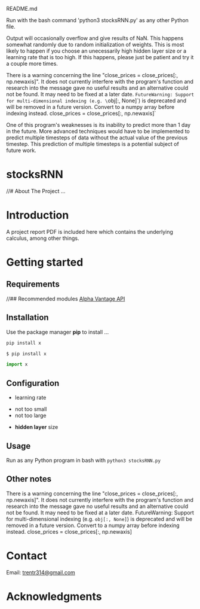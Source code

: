 README.md

Run with the bash command 'python3 stocksRNN.py' as any other Python file.

Output will occasionally overflow and give results of NaN.  This happens somewhat randomly due to random initialization of weights.  This is most likely to happen if you choose an unecessarily high hidden layer size or a learning rate that is too high.  If this happens, please just be patient and try it a couple more times.

There is a warning concerning the line "close_prices = close_prices[:, np.newaxis]".  It does not currently interfere with the program's function and research into the message gave no useful results and an alternative could not be found.  It may need to be fixed at a later date.
 `FutureWarning: Support for multi-dimensional indexing (e.g. \`obj[:, None]\`) is deprecated and will be removed in a future version.  Convert to a numpy array before indexing instead.
  close_prices = close_prices[:, np.newaxis]`

One of this program's weaknesses is its inability to predict more than 1 day in the future.  More advanced techniques would have to be implemented to predict multiple timesteps of data without the actual value of the previous timestep.  This prediction of multiple timesteps is a potential subject of future work.




# stocksRNN
//# About The Project
...
# Introduction

A project report PDF is included here which contains the underlying calculus, among other things.

# Getting started
## Requirements
//## Recommended modules
[Alpha Vantage API](https://www.alphavantage.co/)
## Installation
Use the package manager **pip** to install ...
```bash
pip install x
```
```sh
$ pip install x
```
```python
import x
```
## Configuration
* learning rate
- not too small
- not too large
* **hidden layer** size
## Usage
Run as any Python program in bash with `python3 stocksRNN.py`
## Other notes
There is a warning concerning the line "close_prices = close_prices[:, np.newaxis]".  It does not currently interfere with the program's function and research into the message gave no useful results and an alternative could not be found.  It may need to be fixed at a later date.
 FutureWarning: Support for multi-dimensional indexing (e.g. `obj[:, None]`) is deprecated and will be removed in a future version.  Convert to a numpy array before indexing instead.
  close_prices = close_prices[:, np.newaxis]
# Contact
Email: trentr314@gmail.com
# Acknowledgments
